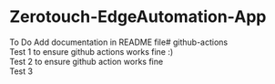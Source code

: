 # Zerotouch-EdgeAutomation-App
To Do
Add documentation in README file# github-actions
<br>
Test 1 to ensure github actions works fine :) 
<br>
Test 2 to ensure github action works fine
<br>
Test 3
